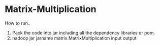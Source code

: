 Matrix-Multiplication
=====================

How to run..
1. Pack the code into jar including all the dependency libraries or pom.
2. hadoop jar jarname matrix.MatrixMultiplication input output
